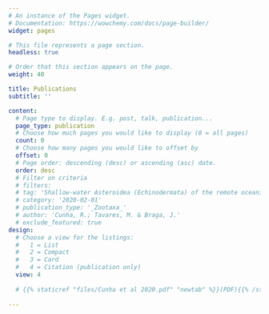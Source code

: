 ```yaml
---
# An instance of the Pages widget.
# Documentation: https://wowchemy.com/docs/page-builder/
widget: pages

# This file represents a page section.
headless: true

# Order that this section appears on the page.
weight: 40

title: Publications
subtitle: ''

content:
  # Page type to display. E.g. post, talk, publication...
  page_type: publication
  # Choose how much pages you would like to display (0 = all pages)
  count: 0
  # Choose how many pages you would like to offset by
  offset: 0
  # Page order: descending (desc) or ascending (asc) date.
  order: desc
  # Filter on criteria
  # filters:
  # tag: 'Shallow-water Asteroidea (Echinodermata) of the remote oceanic archipelago Trindade and Martin Vaz, southeastern Atlantic, with taxonomic andzoogeographical notes'
  # category: '2020-02-01'
  # publication_type: '_Zootaxa_'
  # author: 'Cunha, R.; Tavares, M. & Braga, J.'
  # exclude_featured: true
design:
  # Choose a view for the listings:
  #   1 = List
  #   2 = Compact
  #   3 = Card
  #   4 = Citation (publication only)
  view: 4
  
  # {{% staticref "files/Cunha et al 2020.pdf" "newtab" %}}(PDF){{% /staticref %}}
  
---
```


